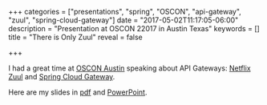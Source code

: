+++
categories = ["presentations", "spring", "OSCON", "api-gateway", "zuul", "spring-cloud-gateway"]
date = "2017-05-02T11:17:05-06:00"
description = "Presentation at OSCON 22017 in Austin Texas"
keywords = []
title = "There is Only Zuul"
reveal = false

+++

I had a great time at [OSCON Austin](https://conferences.oreilly.com/oscon/oscon-tx/public/schedule/detail/57109) speaking about API Gateways: [Netflix Zuul](https://github.com/Netflix/zuul/) and [Spring Cloud Gateway](https://github.com/spring-cloud/spring-cloud-gateway/tree/2.0.x).

<!--more-->

Here are my slides in [pdf](/preso/2017-05-11%20There%20Is%20Only%20Zuul%20-%20OSCON.pdf) and [PowerPoint](/preso/2017-05-11%20There%20Is%20Only%20Zuul%20-%20OSCON.pptx).

